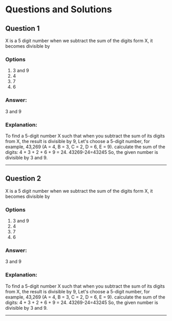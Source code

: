 # Questions and Solutions

## Question 1
X is a 5 digit number when we subtract the sum of the digits form X, it becomes divisible by

### Options
1. 3 and 9
2. 4
3. 7
4. 6

### Answer:
3 and 9

### Explanation:
To find a 5-digit number X such that when you subtract the sum of its digits from X, the result is divisible by 9, Let's choose a 5-digit number, for example, 43,269 (A = 4, B = 3, C = 2, D = 6, E = 9). calculate the sum of the digits: 4 + 3 + 2 + 6 + 9 = 24. 43269-24=43245 So, the given number is divisible by 3 and 9.

---

## Question 2
X is a 5 digit number when we subtract the sum of the digits form X, it becomes divisible by

### Options
1. 3 and 9
2. 4
3. 7
4. 6

### Answer:
3 and 9

### Explanation:
To find a 5-digit number X such that when you subtract the sum of its digits from X, the result is divisible by 9, Let's choose a 5-digit number, for example, 43,269 (A = 4, B = 3, C = 2, D = 6, E = 9). calculate the sum of the digits: 4 + 3 + 2 + 6 + 9 = 24. 43269-24=43245 So, the given number is divisible by 3 and 9.

---

